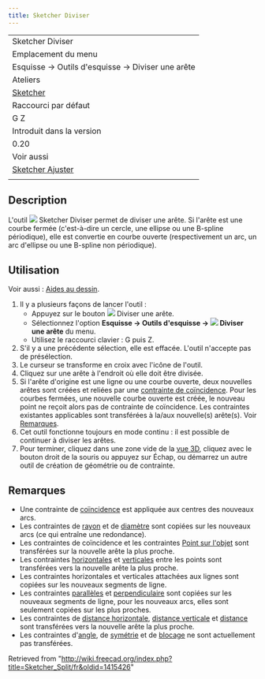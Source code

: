 ```yaml
---
title: Sketcher Diviser
---
```

|  |
| --- |
| Sketcher Diviser |
| Emplacement du menu |
| Esquisse → Outils d'esquisse → Diviser une arête |
| Ateliers |
| [Sketcher](/Sketcher_Workbench/fr "Sketcher Workbench/fr") |
| Raccourci par défaut |
| G Z |
| Introduit dans la version |
| 0.20 |
| Voir aussi |
| [Sketcher Ajuster](/Sketcher_Trimming/fr "Sketcher Trimming/fr") |
|  |

## Description

L'outil ![](/images/Sketcher_Split.svg) Sketcher Diviser permet de diviser une arête. Si l'arête est une courbe fermée (c'est-à-dire un cercle, une ellipse ou une B-spline périodique), elle est convertie en courbe ouverte (respectivement un arc, un arc d'ellipse ou une B-spline non périodique).

## Utilisation

Voir aussi : [Aides au dessin](/Sketcher_Workbench/fr#Aides_au_dessin "Sketcher Workbench/fr").

1. Il y a plusieurs façons de lancer l'outil :
   * Appuyez sur le bouton ![](/images/Sketcher_Split.svg) Diviser une arête.
   * Sélectionnez l'option **Esquisse → Outils d'esquisse → ![](/images/Sketcher_Split.svg) Diviser une arête** du menu.
   * Utilisez le raccourci clavier : G puis Z.
2. S'il y a une précédente sélection, elle est effacée. L'outil n'accepte pas de présélection.
3. Le curseur se transforme en croix avec l'icône de l'outil.
4. Cliquez sur une arête à l'endroit où elle doit être divisée.
5. Si l'arête d'origine est une ligne ou une courbe ouverte, deux nouvelles arêtes sont créées et reliées par une [contrainte de coïncidence](/Sketcher_ConstrainCoincident/fr "Sketcher ConstrainCoincident/fr"). Pour les courbes fermées, une nouvelle courbe ouverte est créée, le nouveau point ne reçoit alors pas de contrainte de coïncidence. Les contraintes existantes applicables sont transférées à la/aux nouvelle(s) arête(s). Voir [Remarques](#Remarques).
6. Cet outil fonctionne toujours en mode continu : il est possible de continuer à diviser les arêtes.
7. Pour terminer, cliquez dans une zone vide de la [vue 3D](/3D_view/fr "3D view/fr"), cliquez avec le bouton droit de la souris ou appuyez sur Échap, ou démarrez un autre outil de création de géométrie ou de contrainte.

## Remarques

* Une contrainte de [coïncidence](/Sketcher_ConstrainCoincident/fr "Sketcher ConstrainCoincident/fr") est appliquée aux centres des nouveaux arcs.
* Les contraintes de [rayon](/Sketcher_ConstrainRadius/fr "Sketcher ConstrainRadius/fr") et de [diamètre](/Sketcher_ConstrainDiameter/fr "Sketcher ConstrainDiameter/fr") sont copiées sur les nouveaux arcs (ce qui entraîne une redondance).
* Les contraintes de coïncidence et les contraintes [Point sur l'objet](/Sketcher_ConstrainPointOnObject/fr "Sketcher ConstrainPointOnObject/fr") sont transférées sur la nouvelle arête la plus proche.
* Les contraintes [horizontales](/Sketcher_ConstrainHorizontal/fr "Sketcher ConstrainHorizontal/fr") et [verticales](/Sketcher_ConstrainVertical/fr "Sketcher ConstrainVertical/fr") entre les points sont transférées vers la nouvelle arête la plus proche.
* Les contraintes horizontales et verticales attachées aux lignes sont copiées sur les nouveaux segments de ligne.
* Les contraintes [parallèles](/Sketcher_ConstrainParallel/fr "Sketcher ConstrainParallel/fr") et [perpendiculaire](/Sketcher_ConstrainPerpendicular/fr "Sketcher ConstrainPerpendicular/fr") sont copiées sur les nouveaux segments de ligne, pour les nouveaux arcs, elles sont seulement copiées sur les plus proches.
* Les contraintes de [distance horizontale](/Sketcher_ConstrainDistanceX/fr "Sketcher ConstrainDistanceX/fr"), [distance verticale](/Sketcher_ConstrainDistanceY/fr "Sketcher ConstrainDistanceY/fr") et [distance](/Sketcher_ConstrainDistance/fr "Sketcher ConstrainDistance/fr") sont transférées vers la nouvelle arête la plus proche.
* Les contraintes d'[angle](/Sketcher_ConstrainAngle/fr "Sketcher ConstrainAngle/fr"), de [symétrie](/Sketcher_ConstrainSymmetric/fr "Sketcher ConstrainSymmetric/fr") et de [blocage](/Sketcher_ConstrainBlock/fr "Sketcher ConstrainBlock/fr") ne sont actuellement pas transférées.

Retrieved from "<http://wiki.freecad.org/index.php?title=Sketcher_Split/fr&oldid=1415426>"